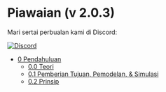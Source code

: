 # Piawaian (v 2.0.3)

Mari sertai perbualan kami di Discord:

[![Discord](https://discord.com/api/guilds/934130100008538142/widget.png?style=banner2)](https://discord.gg/vdPZ7hS52X)

- [0 Pendahuluan](https://github.com/hassanhabib/The-Standard-Malaysian/blob/main/0.%20Pendahuluan/0.%20Pendahuluan.md)
    - [0.0 Teori](https://github.com/hassanhabib/The-Standard-Malaysian/blob/main/0.%20Pendahuluan/0.0%20Teori.md)
    - [0.1 Pemberian Tujuan, Pemodelan, & Simulasi](https://github.com/hassanhabib/The-Standard-Malaysian/blob/main/0.%20Pendahuluan/0.1%20Pemberian%20Tujuan%2C%20Pemodelan%2C%20%26%20Simulasi.md)
    - [0.2 Prinsip](https://github.com/hassanhabib/The-Standard-Malaysian/blob/main/0.%20Pendahuluan/0.2%20Prinsip.md)